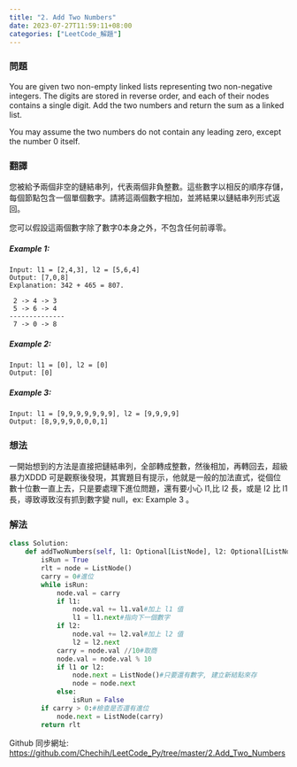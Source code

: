 ```yaml
---
title: "2. Add Two Numbers"
date: 2023-07-27T11:59:11+08:00
categories: ["LeetCode_解題"]
---
```

### 問題
You are given two non-empty linked lists representing two non-negative integers. The digits are stored in reverse order, and each of their nodes contains a single digit. Add the two numbers and return the sum as a linked list.

You may assume the two numbers do not contain any leading zero, except the number 0 itself.

### 翻譯
您被給予兩個非空的鏈結串列，代表兩個非負整數。這些數字以相反的順序存儲，每個節點包含一個單個數字。請將這兩個數字相加，並將結果以鏈結串列形式返回。

您可以假設這兩個數字除了數字0本身之外，不包含任何前導零。

##### Example 1:
    Input: l1 = [2,4,3], l2 = [5,6,4]
    Output: [7,0,8]
    Explanation: 342 + 465 = 807.

     2 -> 4 -> 3
     5 -> 6 -> 4
    --------------
     7 -> 0 -> 8
##### Example 2:
    Input: l1 = [0], l2 = [0]
    Output: [0]
##### Example 3:
    Input: l1 = [9,9,9,9,9,9,9], l2 = [9,9,9,9]
    Output: [8,9,9,9,0,0,0,1]

### 想法
一開始想到的方法是直接把鏈結串列，全部轉成整數，然後相加，再轉回去，超級暴力XDDD
可是觀察後發現，其實題目有提示，他就是一般的加法直式，從個位數十位數一直上去，只是要處理下進位問題，還有要小心 l1,比 l2 長，或是 l2 比 l1 長，導致導致沒有抓到數字變 null，ex: Example 3 。

### 解法
```python
class Solution:
    def addTwoNumbers(self, l1: Optional[ListNode], l2: Optional[ListNode]) -> Optional[ListNode]:
        isRun = True
        rlt = node = ListNode()
        carry = 0#進位
        while isRun:
            node.val = carry
            if l1:
                node.val += l1.val#加上 l1 值
                l1 = l1.next#指向下一個數字
            if l2:
                node.val += l2.val#加上 l2 值
                l2 = l2.next
            carry = node.val //10#取商
            node.val = node.val % 10
            if l1 or l2:
                node.next = ListNode()#只要還有數字, 建立新結點來存
                node = node.next
            else:
                isRun = False
        if carry > 0:#檢查是否還有進位
            node.next = ListNode(carry)
        return rlt
```


Github 同步網址:  
https://github.com/Chechih/LeetCode_Py/tree/master/2.Add_Two_Numbers